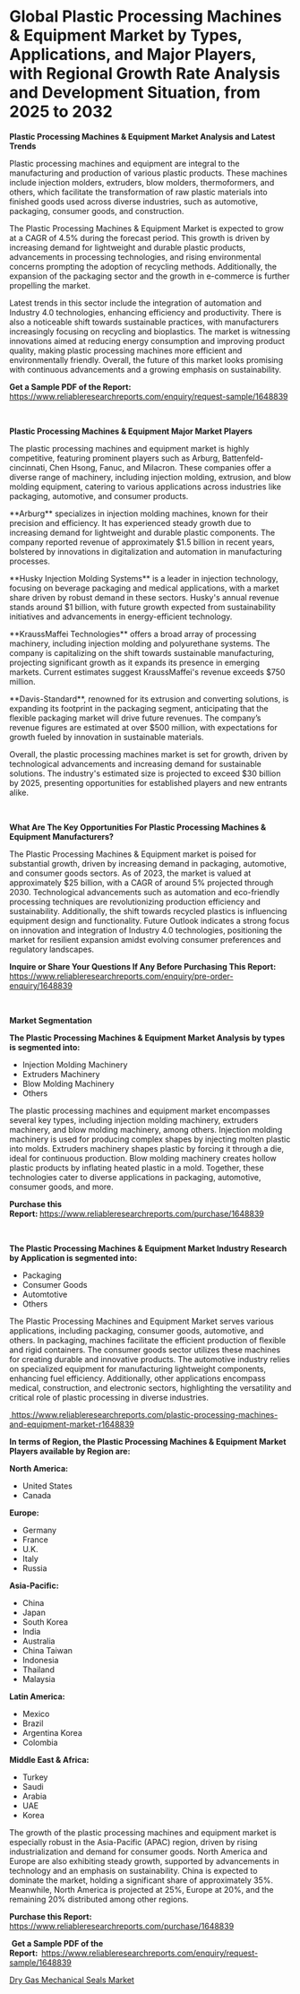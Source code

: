 <p><h1>Global Plastic Processing Machines & Equipment Market by Types, Applications, and Major Players, with Regional Growth Rate Analysis and Development Situation, from 2025 to 2032</h1></p><p><strong>Plastic Processing Machines & Equipment Market Analysis and Latest Trends</strong></p>
<p><p>Plastic processing machines and equipment are integral to the manufacturing and production of various plastic products. These machines include injection molders, extruders, blow molders, thermoformers, and others, which facilitate the transformation of raw plastic materials into finished goods used across diverse industries, such as automotive, packaging, consumer goods, and construction.</p><p>The Plastic Processing Machines & Equipment Market is expected to grow at a CAGR of 4.5% during the forecast period. This growth is driven by increasing demand for lightweight and durable plastic products, advancements in processing technologies, and rising environmental concerns prompting the adoption of recycling methods. Additionally, the expansion of the packaging sector and the growth in e-commerce is further propelling the market.</p><p>Latest trends in this sector include the integration of automation and Industry 4.0 technologies, enhancing efficiency and productivity. There is also a noticeable shift towards sustainable practices, with manufacturers increasingly focusing on recycling and bioplastics. The market is witnessing innovations aimed at reducing energy consumption and improving product quality, making plastic processing machines more efficient and environmentally friendly. Overall, the future of this market looks promising with continuous advancements and a growing emphasis on sustainability.</p></p>
<p><strong>Get a Sample PDF of the Report:&nbsp;</strong> <a href="https://www.reliableresearchreports.com/enquiry/request-sample/1648839?utm_campaign=2738&utm_medium=2&utm_source=Github&utm_content=ia&utm_term=26032025&utm_id=plastic-processing-machines-equipment">https://www.reliableresearchreports.com/enquiry/request-sample/1648839</a></p>
<p>&nbsp;</p>
<p><strong>Plastic Processing Machines & Equipment Major Market Players</strong></p>
<p><p>The plastic processing machines and equipment market is highly competitive, featuring prominent players such as Arburg, Battenfeld-cincinnati, Chen Hsong, Fanuc, and Milacron. These companies offer a diverse range of machinery, including injection molding, extrusion, and blow molding equipment, catering to various applications across industries like packaging, automotive, and consumer products.</p><p>**Arburg** specializes in injection molding machines, known for their precision and efficiency. It has experienced steady growth due to increasing demand for lightweight and durable plastic components. The company reported revenue of approximately $1.5 billion in recent years, bolstered by innovations in digitalization and automation in manufacturing processes.</p><p>**Husky Injection Molding Systems** is a leader in injection technology, focusing on beverage packaging and medical applications, with a market share driven by robust demand in these sectors. Husky's annual revenue stands around $1 billion, with future growth expected from sustainability initiatives and advancements in energy-efficient technology.</p><p>**KraussMaffei Technologies** offers a broad array of processing machinery, including injection molding and polyurethane systems. The company is capitalizing on the shift towards sustainable manufacturing, projecting significant growth as it expands its presence in emerging markets. Current estimates suggest KraussMaffei's revenue exceeds $750 million.</p><p>**Davis-Standard**, renowned for its extrusion and converting solutions, is expanding its footprint in the packaging segment, anticipating that the flexible packaging market will drive future revenues. The company’s revenue figures are estimated at over $500 million, with expectations for growth fueled by innovation in sustainable materials.</p><p>Overall, the plastic processing machines market is set for growth, driven by technological advancements and increasing demand for sustainable solutions. The industry's estimated size is projected to exceed $30 billion by 2025, presenting opportunities for established players and new entrants alike.</p></p>
<p>&nbsp;</p>
<p><strong>What Are The Key Opportunities For Plastic Processing Machines & Equipment Manufacturers?</strong></p>
<p><p>The Plastic Processing Machines & Equipment market is poised for substantial growth, driven by increasing demand in packaging, automotive, and consumer goods sectors. As of 2023, the market is valued at approximately $25 billion, with a CAGR of around 5% projected through 2030. Technological advancements such as automation and eco-friendly processing techniques are revolutionizing production efficiency and sustainability. Additionally, the shift towards recycled plastics is influencing equipment design and functionality. Future Outlook indicates a strong focus on innovation and integration of Industry 4.0 technologies, positioning the market for resilient expansion amidst evolving consumer preferences and regulatory landscapes.</p></p>
<p><strong>Inquire or Share Your Questions If Any Before Purchasing This Report:</strong> <a href="https://www.reliableresearchreports.com/enquiry/pre-order-enquiry/1648839?utm_campaign=2738&utm_medium=2&utm_source=Github&utm_content=ia&utm_term=26032025&utm_id=plastic-processing-machines-equipment">https://www.reliableresearchreports.com/enquiry/pre-order-enquiry/1648839</a></p>
<p>&nbsp;</p>
<p><strong>Market Segmentation</strong></p>
<p><strong>The Plastic Processing Machines & Equipment Market Analysis by types is segmented into:</strong></p>
<p><ul><li>Injection Molding Machinery</li><li>Extruders Machinery</li><li>Blow Molding Machinery</li><li>Others</li></ul></p>
<p><p>The plastic processing machines and equipment market encompasses several key types, including injection molding machinery, extruders machinery, and blow molding machinery, among others. Injection molding machinery is used for producing complex shapes by injecting molten plastic into molds. Extruders machinery shapes plastic by forcing it through a die, ideal for continuous production. Blow molding machinery creates hollow plastic products by inflating heated plastic in a mold. Together, these technologies cater to diverse applications in packaging, automotive, consumer goods, and more.</p></p>
<p><strong>Purchase this Report:&nbsp;</strong><a href="https://www.reliableresearchreports.com/purchase/1648839?utm_campaign=2738&utm_medium=2&utm_source=Github&utm_content=ia&utm_term=26032025&utm_id=plastic-processing-machines-equipment">https://www.reliableresearchreports.com/purchase/1648839</a></p>
<p>&nbsp;</p>
<p><strong>The Plastic Processing Machines & Equipment Market Industry Research by Application is segmented into:</strong></p>
<p><ul><li>Packaging</li><li>Consumer Goods</li><li>Automtotive</li><li>Others</li></ul></p>
<p><p>The Plastic Processing Machines and Equipment Market serves various applications, including packaging, consumer goods, automotive, and others. In packaging, machines facilitate the efficient production of flexible and rigid containers. The consumer goods sector utilizes these machines for creating durable and innovative products. The automotive industry relies on specialized equipment for manufacturing lightweight components, enhancing fuel efficiency. Additionally, other applications encompass medical, construction, and electronic sectors, highlighting the versatility and critical role of plastic processing in diverse industries.</p></p>
<p><a href="https://www.reliableresearchreports.com/plastic-processing-machines-and-equipment-market-r1648839?utm_campaign=2738&utm_medium=2&utm_source=Github&utm_content=ia&utm_term=26032025&utm_id=plastic-processing-machines-equipment">&nbsp;https://www.reliableresearchreports.com/plastic-processing-machines-and-equipment-market-r1648839</a></p>
<p><strong>In terms of Region, the Plastic Processing Machines & Equipment Market Players available by Region are:</strong></p>
<p>
    <p> <strong> North America: </strong>
        <ul>
            <li>United States</li>
            <li>Canada</li>
        </ul>
        </p> 
    <p> <strong> Europe: </strong>
        <ul>
            <li>Germany</li>
            <li>France</li>
            <li>U.K.</li>
            <li>Italy</li>
            <li>Russia</li>
        </ul>
        </p> 
    <p> <strong> Asia-Pacific: </strong>
        <ul>
            <li>China</li>
            <li>Japan</li>
            <li>South Korea</li>
            <li>India</li>
            <li>Australia</li>
            <li>China Taiwan</li>
            <li>Indonesia</li>
            <li>Thailand</li>
            <li>Malaysia</li>
        </ul>
        </p> 
    <p> <strong> Latin America: </strong>
        <ul>
            <li>Mexico</li>
            <li>Brazil</li>
            <li>Argentina Korea</li>
            <li>Colombia</li>
        </ul>
        </p> 
    <p> <strong> Middle East & Africa: </strong>
        <ul>
            <li>Turkey</li>
            <li>Saudi</li>
            <li>Arabia</li>
            <li>UAE</li>
            <li>Korea</li>
        </ul>
    </p>
    </p>
<p><p>The growth of the plastic processing machines and equipment market is especially robust in the Asia-Pacific (APAC) region, driven by rising industrialization and demand for consumer goods. North America and Europe are also exhibiting steady growth, supported by advancements in technology and an emphasis on sustainability. China is expected to dominate the market, holding a significant share of approximately 35%. Meanwhile, North America is projected at 25%, Europe at 20%, and the remaining 20% distributed among other regions.</p></p>
<p><strong>Purchase this Report: </strong><a href="https://www.reliableresearchreports.com/purchase/1648839?utm_campaign=2738&utm_medium=2&utm_source=Github&utm_content=ia&utm_term=26032025&utm_id=plastic-processing-machines-equipment">https://www.reliableresearchreports.com/purchase/1648839</a></p>
<p>&nbsp;<strong>Get a Sample PDF of the Report:&nbsp;&nbsp;</strong><a href="https://www.reliableresearchreports.com/enquiry/request-sample/1648839?utm_campaign=2738&utm_medium=2&utm_source=Github&utm_content=ia&utm_term=26032025&utm_id=plastic-processing-machines-equipment">https://www.reliableresearchreports.com/enquiry/request-sample/1648839</a></p>
<p><strong></strong></p>
<p><p><a href="https://github.com/akaalahk/Market-Research-Report-List-1/blob/main/dry-gas-mechanical-seals-market.md?utm_campaign=2738&utm_medium=2&utm_source=Github&utm_content=ia&utm_term=26032025&utm_id=plastic-processing-machines-equipment">Dry Gas Mechanical Seals Market</a></p></p>